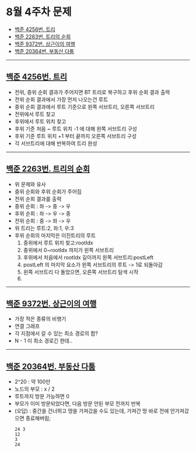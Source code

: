 # 8월 4주차 문제
- [백준 4256번. 트리](https://www.acmicpc.net/problem/4256)
- [백준 2263번. 트리의 순회](https://www.acmicpc.net/problem/2263)
- [백준 9372번. 상근이의 여행](https://www.acmicpc.net/problem/9372)
- [백준 20364번. 부동산 다툼](https://www.acmicpc.net/problem/20364)


---

## [백준 4256번. 트리](https://www.acmicpc.net/problem/4256)
- 전위, 중위 순회 결과가 주어지면 BT 트리로 복구하고 후위 순회 결과 출력
- 전위 순회 결과에서 가장 먼저 나오는건 루트
- 중위 순회 결과에서 루트 기준으로 왼쪽 서브트리, 오른쪽 서브트리
- 전위에서 루트 찾고
- 후위에서 루트 위치 찾고
- 후위 기준 처음 ~ 루트 위치 -1 에 대해 왼쪽 서브트리 구성
- 후위 기준 루트 위치 +1 부터 끝까지 오른쪽 서브트리 구성
- 각 서브트리에 대해 반복하여 트리 완성

---

## [백준 2263번. 트리의 순회](https://www.acmicpc.net/problem/2263)
- 위 문제와 유사
- 중위 순회와 후위 순회가 주어짐
- 전위 순회 결과를 출력
- 중위 순회 : 좌 -> 중 -> 우
- 후위 순회 : 좌 -> 우 -> 중
- 전위 순회 : 중 -> 좌 -> 우
- 위 트리는 루트:2, 좌:1, 우:3
- 후위 순회의 마지막은 이진트리의 루트
  1. 중위에서 루트 위치 찾고:rootIdx
  2. 중위에서 0~rootIdx 까지가 왼쪽 서브트리
  3. 후위에서 처음에서 rootIdx 길이까지 왼쪽 서브트리:postLeft
  4. postLeft 의 마지막 요소가 왼쪽 서브트리의 루트 -> 1로 되돌아감
  5. 왼쪽 서브트리 다 돌았으면, 오른쪽 서브트리 탐색 시작
  6. 

---

## [백준 9372번. 상근이의 여행](https://www.acmicpc.net/problem/9372)
- 가장 적은 종류의 비행기
- 연결 그래프
- 각 지점에서 갈 수 있는 최소 경로의 합?
- N - 1 이 최소 경로긴 한데..

---

## [백준 20364번. 부동산 다툼](https://www.acmicpc.net/problem/20364)
- 2^20 : 약 100만
- 노드의 부모 : x / 2
- 루트까지 방문 가능하면 0
- 부모가 이미 방문되었다면, 다음 방문 안된 부모 전까지 반복
- (오답) : 중간을 건너뛰고 땅을 가져갔을 수도 있는데, 가져간 땅 바로 전에 안가져갔으면 종료해버림;
  ```
  24 3
  12
  3
  24
  ```
